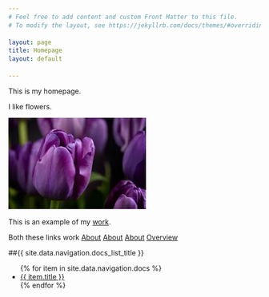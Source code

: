 ```yaml
---
# Feel free to add content and custom Front Matter to this file.
# To modify the layout, see https://jekyllrb.com/docs/themes/#overriding-theme-defaults

layout: page
title: Homepage
layout: default

---
```

This is my homepage.

I like flowers.

![flowers](/flower.jpeg)

This is an example of my [work](pages/brochure-web.pdf).


Both these links work
[About](pages/about.markdown)
[About](pages/about)
[About](pages/about/)
[Overview](pages/overview/)


##{{ site.data.navigation.docs_list_title }}
<ul>
   {% for item in site.data.navigation.docs %}
      <li><a href="{{ item.url }}">{{ item.title }}</a></li>
   {% endfor %}
</ul>
